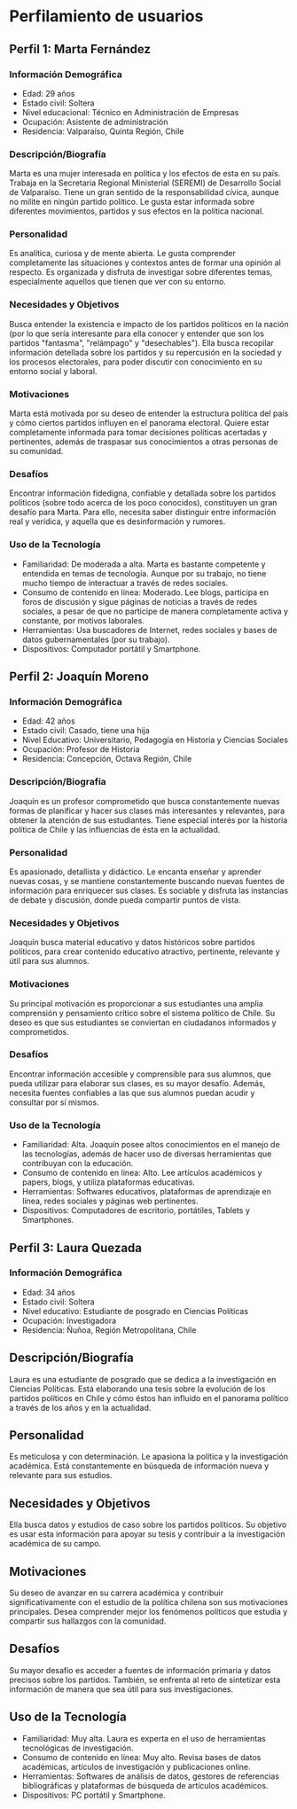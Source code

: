 # Perfilamiento de usuarios 

## Perfil 1: Marta Fernández
### Información Demográfica
* Edad: 29 años 
* Estado civil: Soltera
* Nivel educacional: Técnico en Administración de Empresas 
* Ocupación: Asistente de administración 
* Residencia: Valparaíso, Quinta Región, Chile 

### Descripción/Biografía 
Marta es una mujer interesada en política y los efectos de esta en su país. Trabaja en la Secretaria Regional Ministerial (SEREMI) de Desarrollo Social de Valparaíso. Tiene un gran sentido de la responsabilidad cívica, aunque no milite en ningún partido político. Le gusta estar informada sobre diferentes movimientos, partidos y sus efectos en la política nacional. 

### Personalidad 
Es analítica, curiosa y de mente abierta. Le gusta comprender completamente las situaciones y contextos antes de formar una opinión al respecto. Es organizada y disfruta de investigar sobre diferentes temas, especialmente aquellos que tienen que ver con su entorno.

### Necesidades y Objetivos 
Busca entender la existencia e impacto de los partidos políticos en la nación (por lo que sería interesante para ella conocer y entender que son los partidos "fantasma", "relámpago" y "desechables"). Ella busca recopilar información detellada sobre los partidos y su repercusión en la sociedad y los procesos electorales, para poder discutir con conocimiento en su entorno social y laboral. 

### Motivaciones 
Marta está motivada por su deseo de entender la estructura política del país y cómo ciertos partidos influyen en el panorama electoral. Quiere estar completamente informada para tomar decisiones políticas acertadas y pertinentes, además de traspasar sus conocimientos a otras personas de su comunidad.

### Desafíos
Encontrar información fidedigna, confiable y detallada sobre los partidos políticos (sobre todo acerca de los poco conocidos), constituyen un gran desafío para Marta. Para ello, necesita saber distinguir entre información real y verídica, y aquella que es desinformación y rumores.

### Uso de la Tecnología 
* Familiaridad: De moderada a alta. Marta es bastante competente y entendida en temas de tecnología. Aunque por su trabajo, no tiene mucho tiempo de interactuar a través de redes sociales. 
* Consumo de contenido en línea: Moderado. Lee blogs, participa en foros de discusión y sigue páginas de noticias a través de redes sociales, a pesar de que no participe de manera completamente activa y constante, por motivos laborales. 
* Herramientas: Usa buscadores de Internet, redes sociales y bases de datos gubernamentales (por su trabajo).
* Dispositivos: Computador portátil y Smartphone.

## Perfil 2: Joaquín Moreno 
### Información Demográfica 
* Edad: 42 años 
* Estado civil: Casado, tiene una hija
* Nivel Educativo: Universitario, Pedagogía en Historia y Ciencias Sociales 
* Ocupación: Profesor de Historia 
* Residencia: Concepción, Octava Región, Chile 

### Descripción/Biografía
Joaquín es un profesor comprometido que busca constantemente nuevas formas de planificar y hacer sus clases más interesantes y relevantes, para obtener la atención de sus estudiantes. Tiene especial interés por la historia política de Chile y las influencias de ésta en la actualidad. 

### Personalidad 
Es apasionado, detallista y didáctico. Le encanta enseñar y aprender nuevas cosas, y se mantiene constantemente buscando nuevas fuentes de información para enriquecer sus clases. Es sociable y disfruta las instancias de debate y discusión, donde pueda compartir puntos de vista. 

### Necesidades y Objetivos 
Joaquín busca material educativo y datos históricos sobre partidos políticos, para crear contenido educativo atractivo, pertinente, relevante y útil para sus alumnos. 

### Motivaciones 
Su principal motivación es proporcionar a sus estudiantes una amplia comprensión y pensamiento crítico sobre el sistema político de Chile. Su deseo es que sus estudiantes se conviertan en ciudadanos informados y comprometidos.

### Desafíos 
Encontrar información accesible y comprensible para sus alumnos, que pueda utilizar para elaborar sus clases, es su mayor desafío. Además, necesita fuentes confiables a las que sus alumnos puedan acudir y consultar por sí mismos. 

### Uso de la Tecnología 
* Familiaridad: Alta. Joaquín posee altos conocimientos en el manejo de las tecnologías, además de hacer uso de diversas herramientas que contribuyan con la educación. 
* Consumo de contenido en línea: Alto. Lee artículos académicos y papers, blogs, y utiliza plataformas educativas. 
* Herramientas: Softwares educativos, plataformas de aprendizaje en línea, redes sociales y páginas web pertinentes. 
* Dispositivos: Computadores de escritorio, portátiles, Tablets y Smartphones. 

## Perfil 3: Laura Quezada 
### Información Demográfica 
* Edad: 34 años
* Estado civil: Soltera
* Nivel educativo: Estudiante de posgrado en Ciencias Políticas
* Ocupación: Investigadora
* Residencia: Ñuñoa, Región Metropolitana, Chile
 
 ## Descripción/Biografía
 Laura es una estudiante de posgrado que se dedica a la investigación en Ciencias Políticas. Está elaborando una tesis sobre la evolución de los partidos políticos en Chile y cómo éstos han influido en el panorama político a través de los años y en la actualidad.
 
 ## Personalidad
 Es meticulosa y con determinación. Le apasiona la política y la investigación académica. Está constantemente en búsqueda de información nueva y relevante para sus estudios.
 
 ## Necesidades y Objetivos
 Ella busca datos y estudios de caso sobre los partidos políticos. Su objetivo es usar esta información para apoyar su tesis y contribuir a la investigación académica de su campo.
 
 ## Motivaciones
 Su deseo de avanzar en su carrera académica y contribuir significativamente con el estudio de la política chilena son sus motivaciones principales. Desea comprender mejor los fenómenos políticos que estudia y compartir sus hallazgos con la comunidad.
 
 ## Desafíos
 Su mayor desafío es acceder a fuentes de información primaria y datos precisos sobre los partidos. También, se enfrenta al reto de sintetizar esta información de manera que sea útil para sus investigaciones.
 
 ## Uso de la Tecnología
* Familiaridad: Muy alta. Laura es experta en el uso de herramientas tecnológicas de investigación.
* Consumo de contenido en línea: Muy alto. Revisa bases de datos académicas, artículos de investigación y publicaciones online.
* Herramientas: Softwares de análisis de datos, gestores de referencias bibliográficas y plataformas de búsqueda de artículos académicos.
* Dispositivos: PC portátil y Smartphone.
 